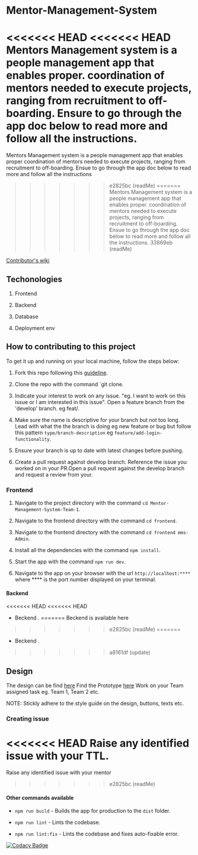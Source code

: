 # Mentor-Management-System

<<<<<<< HEAD
<<<<<<< HEAD
Mentors Management system is a people management app that enables proper.
coordination of mentors needed to execute projects, ranging from recruitment to off-boarding. Ensure to go through the app doc below to read more and follow all the instructions.
=======
Mentors Management system is a people management app that enables proper
coordination of mentors needed to execute projects, ranging from recruitment to off-boarding. Ensue to go through the app doc below to read more and follow all the instructions
>>>>>>> e2825bc (readMe)
=======
Mentors Management system is a people management app that enables proper.
coordination of mentors needed to execute projects, ranging from recruitment to off-boarding. Ensue to go through the app doc below to read more and follow all the instructions.
>>>>>>> 33869eb (readMe)

[Contributor's wiki](https://github.com/ALCOpenSource/Mentor-Management-System-Team-1/wiki)

## Techonologies

1.  Frontend

2.  Backend

3.  Database

4.  Deployment env

## How to contributing to this project

To get it up and running on your local machine, follow the steps below:

1.  Fork this repo following this [guideline](https://docs.github.com/en/get-started/quickstart/fork-a-repo).

2.  Clone the repo with the command \`git clone.

3.  Indicate your interest to work on any issue. "eg. I want to work on this issue or I am interested in this issue". Open a feature branch from the 'develop' branch. eg feat/.

4.  Make sure the name is descriptive for your branch but not too long. Lead with what the the branch is doing eg new feature or bug but follow this pattern `type/branch-description` eg `feature/add-login-functionality`.

5.  Ensure your branch is up to date with latest changes before pushing.

6.  Create a pull request against develop branch. Reference the issue you worked on in your PR.Open a pull request against the develop branch and request a review from your.

### Frontend

1.  Navigate to the project directory with the command `cd Mentor-Management-System-Team-1`.

2.  Navigate to the frontend directory with the command `cd frontend`.

3.  Navigate to the frontend directory with the command `cd frontend mms-Admin`.

4.  Install all the dependencies with the command `npm install`.

5.  Start the app with the command `npm run dev`.

6.  Navigate to the app on your browser with the url `http://localhost:****` where \*\*\*\* is the port number displayed on your terminal.

#### Backend

<<<<<<< HEAD
<<<<<<< HEAD
* Beckend .
=======
Beckend is available here
>>>>>>> e2825bc (readMe)
=======
*   Beckend .
>>>>>>> a8161df (update)

## Design

The design can be find [here](https://www.figma.com/file/JNZKj3lachPypSOMBOhC1e/MMS-ALC-0pen-Source-Project?node-id=6784%3A7593\&t=dnwBBGHPZRxryUnJ-0)
Find the Prototype [here](https://www.figma.com/proto/JNZKj3lachPypSOMBOhC1e/MMS-ALC-0pen-Source-Project?page-id=6782%3A4428\&node-id=6784%3A6712\&viewport=565%2C382%2C0.02\&scaling=min-zoom\&starting-point-node-id=6784%3A6712)
Work on your Team assigned task eg. Team 1, Team 2 etc.

NOTE: Stickly adhere to the style guide on the design, buttons, texts etc.

### Creating issue

<<<<<<< HEAD
Raise any identified issue with your TTL.
=======
Raise any identified issue with your mentor
>>>>>>> e2825bc (readMe)

#### Other commands available

*   `npm run build` - Builds the app for production to the `dist` folder.

*   `npm run lint` - Lints the codebase.

*   `npm run lint:fix` - Lints the codebase and fixes auto-fixable error.

[![Codacy Badge](https://app.codacy.com/project/badge/Grade/098d739ea9504dadabbcc4898eaff86e)](https://app.codacy.com/gh/ALCOpenSource/Mentor-Management-System-Team-1/dashboard?utm_source=gh\&utm_medium=referral\&utm_content=\&utm_campaign=Badge_grade)
